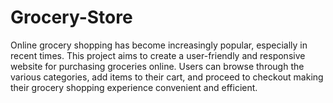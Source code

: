 # Grocery-Store
Online grocery shopping has become increasingly popular, especially in recent times. This project aims to create a user-friendly and responsive website for purchasing groceries online. Users can browse through the various categories, add items to their cart, and proceed to checkout making their grocery shopping experience convenient and efficient.
